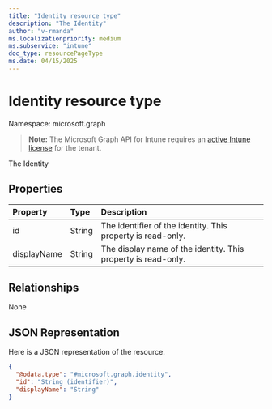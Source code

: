 ```yaml
---
title: "Identity resource type"
description: "The Identity"
author: "v-rmanda"
ms.localizationpriority: medium
ms.subservice: "intune"
doc_type: resourcePageType
ms.date: 04/15/2025
---
```


# Identity resource type

Namespace: microsoft.graph

> **Note:** The Microsoft Graph API for Intune requires an [active Intune license](https://go.microsoft.com/fwlink/?linkid=839381) for the tenant.

The Identity

## Properties
|Property|Type|Description|
|:---|:---|:---|
|id|String|The identifier of the identity. This property is read-only.|
|displayName|String|The display name of the identity. This property is read-only.|

## Relationships
None

## JSON Representation
Here is a JSON representation of the resource.
<!-- {
  "blockType": "resource",
  "@odata.type": "microsoft.graph.identity"
}
-->
``` json
{
  "@odata.type": "#microsoft.graph.identity",
  "id": "String (identifier)",
  "displayName": "String"
}
```
